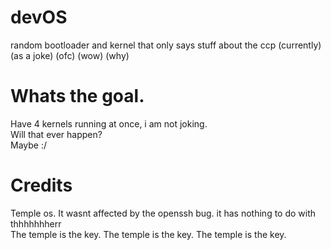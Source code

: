 # devOS
random bootloader and kernel that only says stuff about the ccp (currently) (as a joke) (ofc) (wow) (why)
# Whats the goal.
Have 4 kernels running at once, i am not joking.<br>
Will that ever happen?<br>
Maybe :/<br>
# Credits
Temple os. It wasnt affected by the openssh bug. it has nothing to do with thhhhhhherr<br>
The temple is the key. The temple is the key. The temple is the key.
